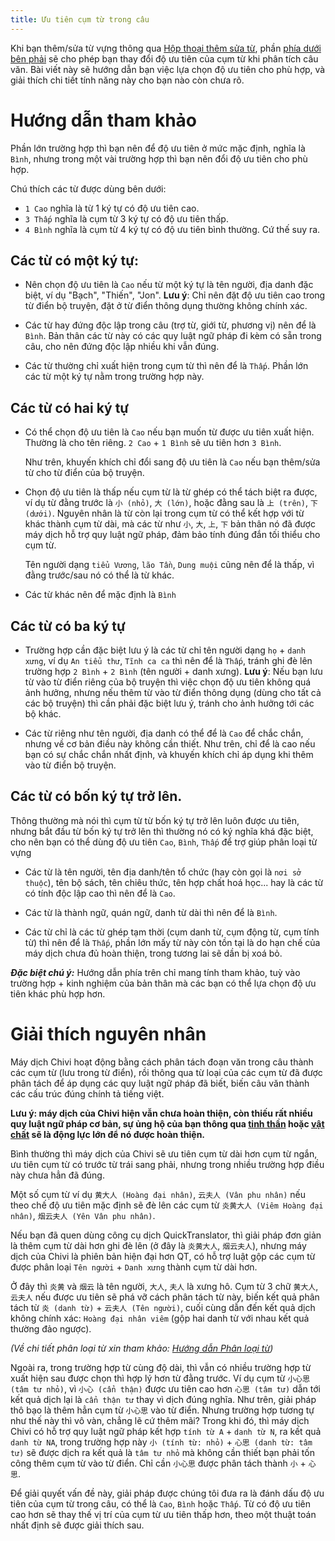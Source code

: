 ```yaml
---
title: Ưu tiên cụm từ trong câu
---
```


Khi bạn thêm/sửa từ vựng thông qua [Hộp thoại thêm sửa từ](/guide/tu-vung/them-sua-tu), phần [phía dưới bên phải](/imgs/uu-tien-cum-tu.png) sẽ cho phép bạn thay đổi độ ưu tiên của cụm từ khi phân tích câu văn. Bài viết này sẽ hướng dẫn bạn việc lựa chọn độ ưu tiên cho phù hợp, và giải thích chi tiết tính năng này cho bạn nào còn chưa rõ.

# Hướng dẫn tham khảo

Phần lớn trường hợp thì bạn nên để độ ưu tiên ở mức mặc định, nghĩa là `Bình`, nhưng trong một vài trường hợp thì bạn nên đổi độ ưu tiên cho phù hợp.

Chú thích các từ được dùng bên dưới:

- `1 Cao` nghĩa là từ 1 ký tự có độ ưu tiên cao.
- `3 Thấp` nghĩa là cụm từ 3 ký tự có độ ưu tiên thấp.
- `4 Bình` nghĩa là cụm từ 4 ký tự có độ ưu tiên bình thường.
  Cứ thế suy ra.

## Các từ có một ký tự:

- Nên chọn độ ưu tiên là `Cao` nếu từ một ký tự là tên người, địa danh đặc biệt, ví dụ "Bạch", "Thiến", "Jon".
  **Lưu ý**: Chỉ nên đặt độ ưu tiên cao trong từ điển bộ truyện, đặt ở từ điển thông dụng thường không chính xác.

- Các từ hay đứng độc lập trong câu (trợ từ, giới từ, phương vị) nên để là `Bình`. Bản thân các từ này có các quy luật ngữ pháp đi kèm có sẵn trong câu, cho nên đứng độc lập nhiều khi vẫn đúng.

- Các từ thường chỉ xuất hiện trong cụm từ thì nên để là `Thấp`. Phần lớn các từ một ký tự nằm trong trường hợp này.

## Các từ có hai ký tự

- Có thể chọn độ ưu tiên là `Cao` nếu bạn muốn từ được ưu tiên xuất hiện. Thường là cho tên riêng.
  `2 Cao` + `1 Bình` sẽ ưu tiên hơn `3 Bình`.

  Như trên, khuyến khích chỉ đổi sang độ ưu tiên là `Cao` nếu bạn thêm/sửa từ cho từ điển của bộ truyện.

- Chọn độ ưu tiên là thấp nếu cụm từ là từ ghép có thể tách biệt ra được, ví dụ từ đằng trước là `小 (nhỏ)`, `大 (lớn)`, hoặc đằng sau là `上 (trên)`, `下 (dưới)`.
  Nguyên nhân là từ còn lại trong cụm từ có thể kết hợp với từ khác thành cụm từ dài, mà các từ như `小`, `大`, `上`, `下` bản thân nó đã được máy dịch hỗ trợ quy luật ngữ pháp, đảm bảo tính đúng đắn tối thiểu cho cụm từ.

  Tên người dạng `tiểu Vương`, `lão Tần`, `Dung muội` cũng nên để là thấp, vì đằng trước/sau nó có thể là từ khác.

- Các từ khác nên để mặc định là `Bình`

## Các từ có ba ký tự

- Trường hợp cần đặc biệt lưu ý là các từ chỉ tên người dạng `họ` + `danh xưng`, ví dụ `An tiểu thư`, `Tĩnh ca ca` thì nên để là `Thấp`, tránh ghi đè lên trường hợp `2 Bình` + `2 Bình` (tên người + danh xưng).
  **Lưu ý**: Nếu bạn lưu từ vào từ điển riêng của bộ truyện thì việc chọn độ ưu tiên không quá ảnh hưởng, nhưng nếu thêm từ vào từ điển thông dụng (dùng cho tất cả các bộ truyện) thì cần phải đặc biệt lưu ý, tránh cho ảnh hưởng tới các bộ khác.

- Các từ riêng như tên người, địa danh có thể để là `Cao` để chắc chắn, nhưng về cơ bản điều này không cần thiết. Như trên, chỉ để là cao nếu bạn có sự chắc chắn nhất định, và khuyến khích chỉ áp dụng khi thêm vào từ điển bộ truyện.

## Các từ có bốn ký tự trở lên.

Thông thường mà nói thì cụm từ từ bốn ký tự trở lên luôn được ưu tiên, nhưng bắt đầu từ bốn ký tự trở lên thì thường nó có ký nghĩa khá đặc biệt, cho nên bạn có thể dùng độ ưu tiên `Cao`, `Bình`, `Thấp` để trợ giúp phân loại từ vựng

- Các từ là tên người, tên địa danh/tên tổ chức (hay còn gọi là `nơi sở thuộc`), tên bộ sách, tên chiêu thức, tên hợp chất hoá học... hay là các từ có tính độc lập cao thì nên để là `Cao`.

- Các từ là thành ngữ, quán ngữ, danh từ dài thì nên để là `Bình`.

- Các từ chỉ là các từ ghép tạm thời (cụm danh từ, cụm động từ, cụm tính từ) thì nên để là `Thấp`, phần lớn mấy từ này còn tồn tại là do hạn chế của máy dịch chưa đủ hoàn thiện, trong tương lai sẽ dần bị xoá bỏ.

**_Đặc biệt chú ý:_** Hướng dẫn phía trên chỉ mang tính tham khảo, tuỳ vào trường hợp + kinh nghiệm của bản thân mà các bạn có thể lựa chọn độ ưu tiên khác phù hợp hơn.

# Giải thích nguyên nhân

Máy dịch Chivi hoạt động bằng cách phân tách đoạn văn trong câu thành các cụm từ (lưu trong từ điển), rồi thông qua từ loại của các cụm từ đã được phân tách để áp dụng các quy luật ngữ pháp đã biết, biến câu văn thành các cấu trúc đúng chính tả tiếng việt.

**Lưu ý: máy dịch của Chivi hiện vẫn chưa hoàn thiện, còn thiếu rất nhiều quy luật ngữ pháp cơ bản, sự ủng hộ của bạn thông qua [tinh thần](https://discord.gg/mdC3KQH) hoặc [vật chất](/guide/donation) sẽ là động lực lớn để nó được hoàn thiện.**

Bình thường thì máy dịch của Chivi sẽ ưu tiên cụm từ dài hơn cụm từ ngắn, ưu tiên cụm từ có trước từ trái sang phải, nhưng trong nhiều trường hợp điều này chưa hẳn đã đúng.

Một số cụm từ ví dụ `黄大人 (Hoàng đại nhân)`, `云夫人 (Vân phu nhân)` nếu theo chế độ ưu tiên mặc định sẽ đè lên các cụm từ `炎黄大人 (Viêm Hoàng đại nhân)`, `烟云夫人 (Yên Vân phu nhân)`.

Nếu bạn đã quen dùng công cụ dịch QuickTranslator, thì giải pháp đơn giản là thêm cụm từ dài hơn ghi đè lên (ở đây là `炎黄大人`, `烟云夫人`), nhưng máy dịch của Chivi là phiên bản hiện đại hơn QT, có hỗ trợ luật gộp các cụm từ được phân loại `Tên người` + `Danh xưng` thành cụm từ dài hơn.

Ở đây thì `炎黄` và `烟云` là tên người, `大人`, `夫人` là xưng hô. Cụm từ 3 chữ `黄大人`, `云夫人` nếu được ưu tiên sẽ phá vỡ cách phân tách từ này, biến kết quả phân tách từ `炎 (danh từ)` + `云夫人 (Tên người)`, cuối cùng dẫn đến kết quả dịch không chính xác: `Hoàng đại nhân viêm` (gộp hai danh từ với nhau kết quả thường đảo ngược).

_(Về chi tiết phân loại từ xin tham khảo: [Hướng dẫn Phân loại từ](/guide/tu-vung/phan-loai-tu))_

Ngoài ra, trong trường hợp từ cùng độ dài, thì vẫn có nhiều trường hợp từ xuất hiện sau được chọn thì hợp lý hơn từ đằng trước.
Ví dụ cụm từ `小心思 (tâm tư nhỏ)`, vì `小心 (cẩn thận)` được ưu tiên cao hơn `心思 (tâm tư)` dẫn tới kết quả dịch lại là `cẩn thận tư` thay vì dịch đúng nghĩa.
Như trên, giải pháp thô bạo là thêm hẳn cụm từ `小心思` vào từ điển. Nhưng trường hợp tương tự như thế này thì vô vàn, chẳng lẽ cứ thêm mãi?
Trong khi đó, thì máy dịch Chivi có hỗ trợ quy luật ngữ pháp kết hợp `tính từ A` + `danh từ N`, ra kết quả `danh từ NA`, trong trường hợp này `小 (tính từ: nhỏ)` + `心思 (danh từ: tâm tư)` sẽ được dịch ra kết quả là `tâm tư nhỏ` mà không cần thiết bạn phải tốn công thêm cụm từ vào từ điển.
Chỉ cần `小心思` được phân tách thành `小` + `心思`.

Để giải quyết vấn đề này, giải pháp được chúng tôi đưa ra là đánh dấu độ ưu tiên của cụm từ trong câu, có thể là `Cao`, `Bình` hoặc `Thấp`.
Từ có độ ưu tiên cao hơn sẽ thay thế vị trí của cụm từ ưu tiên thấp hơn, theo một thuật toán nhất định sẽ được giải thích sau.
